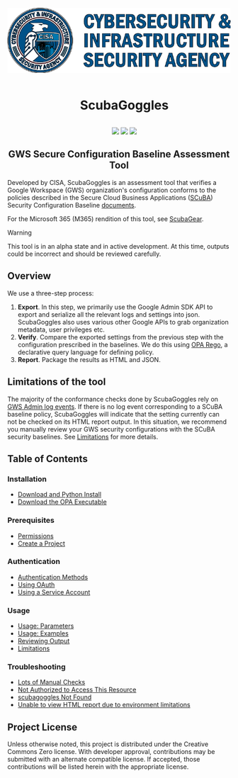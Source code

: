 
![CISA Logo](/docs/images/cisa.png)
<div align='center' style="margin:0;" id="user-content-toc">
  <ul>
    <summary><h1 style="display: inline-block;">ScubaGoggles</h1></summary>
  </ul>
  <ul>
        <a href="https://github.com/cisagov/ScubaGoggles/releases" alt="ScubaGoggles version #">
        <img src="https://img.shields.io/badge/ScubaGoggles-v0.2.0-%2385B065?labelColor=%23005288" /></a>
        <a href="https://github.com/cisagov/ScubaGoggles/tree/main/baselines" alt="GWS SCB version #">
        <img src="https://img.shields.io/badge/GWS_SCB-v0.2-%2385B065?labelColor=%23005288" /></a>
        <a href="" alt="Downloads">
        <img src="https://img.shields.io/github/downloads/cisagov/ScubaGoggles/total.svg" /></a>
  </ul>
</div>
<h2 align='center' stye="margin:0;">GWS Secure Configuration Baseline Assessment Tool </h2>

Developed by CISA, ScubaGoggles is an assessment tool that verifies a Google Workspace (GWS) organization's configuration conforms to the policies described in the Secure Cloud Business Applications ([SCuBA](https://cisa.gov/scuba)) Security Configuration Baseline [documents](https://github.com/cisagov/ScubaGoggles/tree/main/baselines).

For the Microsoft 365 (M365) rendition of this tool, see [ScubaGear](https://github.com/cisagov/ScubaGear).

> [!WARNING]
> This tool is in an alpha state and in active development. At this time, outputs could be incorrect and should be reviewed carefully.

## Overview
We use a three-step process:
1. **Export**. In this step, we primarily use the Google Admin SDK API to export and serialize all the relevant logs and settings into json. ScubaGoggles also uses various other Google APIs to grab organization metadata, user privileges etc.
2. **Verify**. Compare the exported settings from the previous step with the configuration prescribed in the baselines. We do this using [OPA Rego](https://www.openpolicyagent.org/docs/latest/policy-language/#what-is-rego), a declarative query language for defining policy.
3. **Report**. Package the results as HTML and JSON.

## Limitations of the tool
The majority of the conformance checks done by ScubaGoggles rely on [GWS Admin log events](https://support.google.com/a/answer/4579579?hl=en). If there is no log event corresponding to a SCuBA baseline policy, ScubaGoggles will indicate that the setting currently can not be checked on its HTML report output. In this situation, we recommend you manually review your GWS security configurations with the SCuBA security baselines. See [Limitations](/docs/usage/Limitations.md) for more details.

## Table of Contents

### Installation

- [Download and Python Install](/docs/installation/DownloadAndInstall.md)
- [Download the OPA Executable](/docs/installation/OPA.md)

### Prerequisites

- [Permissions](/docs/prerequisites/Prerequisites.md#permissions)
- [Create a Project](/docs/prerequisites/Prerequisites.md#create-a-project)

### Authentication
- [Authentication Methods](/docs/authentication/AuthenticationMethods.md)
- [Using OAuth](/docs/authentication/OAuth.md)
- [Using a Service Account](/docs/authentication/ServiceAccount.md)

### Usage

- [Usage: Parameters](/docs/usage/Parameters.md)
- [Usage: Examples](/docs/usage/Examples.md)
- [Reviewing Output](/docs/usage/ReviewOutput.md)
- [Limitations](/docs/usage/Limitations.md)

### Troubleshooting
- [Lots of Manual Checks](/docs/troubleshooting/Troubleshooting.md#lots-of-manual-checks)
- [Not Authorized to Access This Resource](/docs/troubleshooting/Troubleshooting.md#not-authorized-to-access-this-resource)
- [scubagoggles Not Found](/docs/troubleshooting/Troubleshooting.md#scubagoggles-not-found)
- [Unable to view HTML report due to environment limitations](/docs/troubleshooting/Troubleshooting.md#unable-to-view-html-report-due-to-environment-limitations)

## Project License
Unless otherwise noted, this project is distributed under the Creative Commons Zero license. With developer approval, contributions may be submitted with an alternate compatible license. If accepted, those contributions will be listed herein with the appropriate license.
